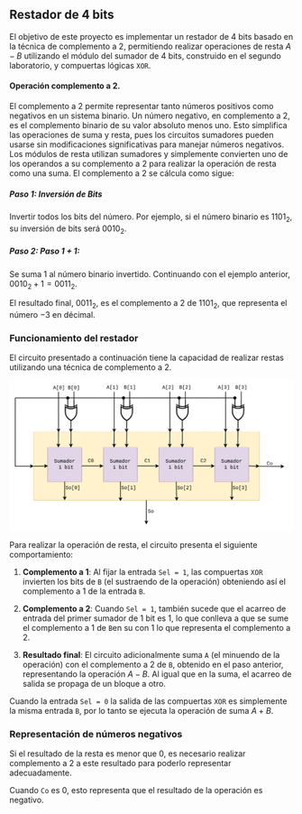 ## Restador  de 4 bits

El objetivo de este proyecto es implementar un restador de 4 bits basado en la técnica de complemento a 2, permitiendo realizar operaciones de resta $A−B$ utilizando el módulo del sumador de 4 bits, construido en el segundo laboratorio, y compuertas lógicas ```XOR```. 


#### Operación complemento a 2.

El complemento a 2 permite representar tanto números positivos como negativos en un sistema binario. Un número negativo, en complemento a 2, es el complemento binario de su valor absoluto menos uno. Esto simplifica las operaciones de suma y resta, pues los circuitos sumadores pueden usarse sin modificaciones significativas para manejar números negativos. Los módulos de resta  utilizan sumadores y simplemente convierten uno de los operandos a su complemento a 2 para realizar la operación de resta como una suma. El complemento a 2 se cálcula como sigue:   

##### Paso 1: Inversión de Bits

Invertir todos los bits del número. Por ejemplo, si el número binario es $1101_2$​, su inversión de bits será $0010_2$​.


##### Paso 2: Paso 1 + 1:

Se suma 1 al número binario invertido. Continuando con el ejemplo anterior, $0010_2+1 = 0011_2$​.


El resultado final, $0011_2$​, es el complemento a 2 de $1101_2$​, que representa el número $−3$ en décimal.


### Funcionamiento del restador

El circuito presentado a continuación tiene la capacidad de realizar restas utilizando una técnica de complemento a 2. 

<p align="center">
 <img src="../figs/Restador.png" alt="alt text" width=600 >
</p>

Para realizar la operación de resta, el circuito presenta el siguiente comportamiento: 

1. **Complemento a 1**: Al fijar la entrada ```Sel = 1```, las compuertas ```XOR``` invierten los bits de ```B``` (el sustraendo de la operación) obteniendo así el complemento a 1 de la entrada ```B```. 

2. **Complemento a 2**: Cuando ```Sel = 1```, también sucede que el acarreo de entrada del primer sumador de 1 bit es 1, lo que conlleva a que se sume el complemento a 1  de ```B```en su con 1 lo que representa el complemento a 2.

3. **Resultado final**: El circuito adicionalmente suma ```A``` (el minuendo de la operación) con el complemento a 2 de ```B```, obtenido en el paso anterior, representando la operación  $A−B$. Al igual que en la suma, el acarreo de salida se propaga de un bloque a otro.

Cuando la entrada ```Sel = 0``` la salida de las compuertas ```XOR``` es simplemente la misma entrada ```B```, por lo tanto se ejecuta la operación de suma $A+B$.

### Representación de números negativos

Si el resultado de la resta es menor que 0, es necesario realizar complemento a 2 a este resultado para poderlo representar adecuadamente. 

Cuando ```Co``` es 0, esto representa que el resultado de la operación es negativo. 

